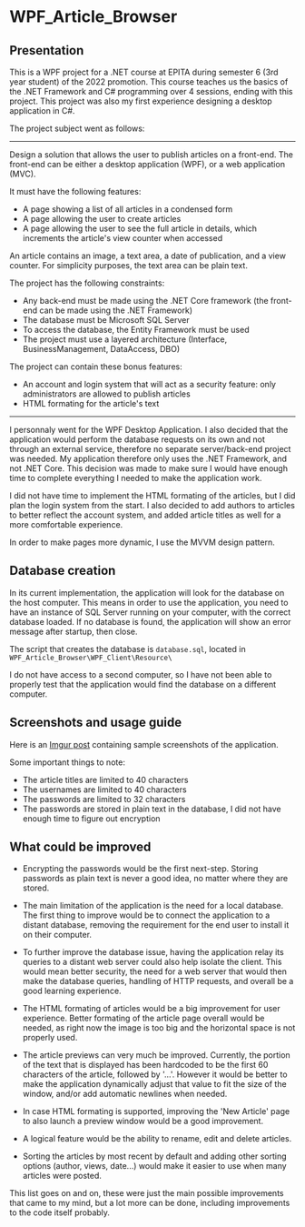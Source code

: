 # WPF_Article_Browser

## Presentation

This is a WPF project for a .NET course at EPITA during semester 6 (3rd year student) of the 2022 promotion. This course teaches us the basics of the .NET Framework and C# programming over 4 sessions, ending with this project. This project was also my first experience designing a desktop application in C#.

The project subject went as follows:

---
Design a solution that allows the user to publish articles on a front-end. The front-end can be either a desktop application (WPF), or a web application (MVC).

It must have the following features:
- A page showing a list of all articles in a condensed form
- A page allowing the user to create articles
- A page allowing the user to see the full article in details, which increments the article's view counter when accessed

An article contains an image, a text area, a date of publication, and a view counter. For simplicity purposes, the text area can be plain text.

The project has the following constraints:
- Any back-end must be made using the .NET Core framework (the front-end can be made using the .NET Framework)
- The database must be Microsoft SQL Server
- To access the database, the Entity Framework must be used
- The project must use a layered architecture (Interface, BusinessManagement, DataAccess, DBO)

The project can contain these bonus features:
- An account and login system that will act as a security feature: only administrators are allowed to publish articles
- HTML formating for the article's text
---

I personnaly went for the WPF Desktop Application. I also decided that the application would perform the database requests on its own and not through an external service, therefore no separate server/back-end project was needed. My application therefore only uses the .NET Framework, and not .NET Core. This decision was made to make sure I would have enough time to complete everything I needed to make the application work.

I did not have time to implement the HTML formating of the articles, but I did plan the login system from the start. I also decided to add authors to articles to better reflect the account system, and added article titles as well for a more comfortable experience.

In order to make pages more dynamic, I use the MVVM design pattern.

## Database creation

In its current implementation, the application will look for the database on the host computer. This means in order to use the application, you need to have an instance of SQL Server running on your computer, with the correct database loaded. If no database is found, the application will show an error message after startup, then close.

The script that creates the database is `database.sql`, located in `WPF_Article_Browser\WPF_Client\Resource\`

I do not have access to a second computer, so I have not been able to properly test that the application would find the database on a different computer.

## Screenshots and usage guide

Here is an [Imgur post](https://imgur.com/a/LJusVFV) containing sample screenshots of the application.

Some important things to note:
- The article titles are limited to 40 characters
- The usernames are limited to 40 characters
- The passwords are limited to 32 characters
- The passwords are stored in plain text in the database, I did not have enough time to figure out encryption

## What could be improved

- Encrypting the passwords would be the first next-step. Storing passwords as plain text is never a good idea, no matter where they are stored.

- The main limitation of the application is the need for a local database. The first thing to improve would be to connect the application to a distant database, removing the requirement for the end user to install it on their computer.

- To further improve the database issue, having the application relay its queries to a distant web server could also help isolate the client. This would mean better security, the need for a web server that would then make the database queries, handling of HTTP requests, and overall be a good learning experience.

- The HTML formating of articles would be a big improvement for user experience. Better formating of the article page overall would be needed, as right now the image is too big and the horizontal space is not properly used.

- The article previews can very much be improved. Currently, the portion of the text that is displayed has been hardcoded to be the first 60 characters of the article, followed by '...'. However it would be better to make the application dynamically adjust that value to fit the size of the window, and/or add automatic newlines when needed.

- In case HTML formating is supported, improving the 'New Article' page to also launch a preview window would be a good improvement.

- A logical feature would be the ability to rename, edit and delete articles.

- Sorting the articles by most recent by default and adding other sorting options (author, views, date...) would make it easier to use when many articles were posted.

This list goes on and on, these were just the main possible improvements that came to my mind, but a lot more can be done, including improvements to the code itself probably.

